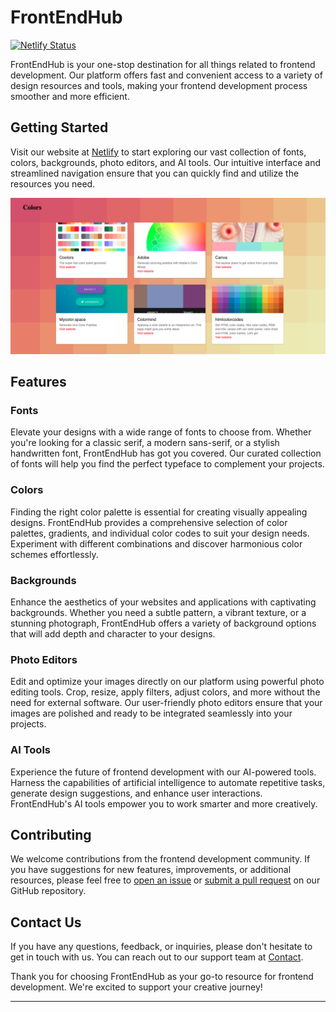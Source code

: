 # FrontEndHub
[![Netlify Status](https://api.netlify.com/api/v1/badges/6f44523e-f28f-4328-81b5-79219c4e08a8/deploy-status)](https://app.netlify.com/sites/cuppajoy/deploys)

FrontEndHub is your one-stop destination for all things related to frontend development. Our platform offers fast and convenient access to a variety of design resources and tools, making your frontend development process smoother and more efficient.

## Getting Started

Visit our website at [Netlify](https://shiny-semolina-7d95a0.netlify.app) to start exploring our vast collection of fonts, colors, backgrounds, photo editors, and AI tools. Our intuitive interface and streamlined navigation ensure that you can quickly find and utilize the resources you need.


<img src="https://github.com/gines18/FrontEndHub/blob/master/public/Screenshot%202023-08-11%20at%2017.19.24.png?raw=true"/>

## Features

### Fonts

Elevate your designs with a wide range of fonts to choose from. Whether you're looking for a classic serif, a modern sans-serif, or a stylish handwritten font, FrontEndHub has got you covered. Our curated collection of fonts will help you find the perfect typeface to complement your projects.

### Colors

Finding the right color palette is essential for creating visually appealing designs. FrontEndHub provides a comprehensive selection of color palettes, gradients, and individual color codes to suit your design needs. Experiment with different combinations and discover harmonious color schemes effortlessly.

### Backgrounds

Enhance the aesthetics of your websites and applications with captivating backgrounds. Whether you need a subtle pattern, a vibrant texture, or a stunning photograph, FrontEndHub offers a variety of background options that will add depth and character to your designs.

### Photo Editors

Edit and optimize your images directly on our platform using powerful photo editing tools. Crop, resize, apply filters, adjust colors, and more without the need for external software. Our user-friendly photo editors ensure that your images are polished and ready to be integrated seamlessly into your projects.

### AI Tools

Experience the future of frontend development with our AI-powered tools. Harness the capabilities of artificial intelligence to automate repetitive tasks, generate design suggestions, and enhance user interactions. FrontEndHub's AI tools empower you to work smarter and more creatively.

## Contributing

We welcome contributions from the frontend development community. If you have suggestions for new features, improvements, or additional resources, please feel free to [open an issue](https://github.com/gines18/FrontEndHub/issues) or [submit a pull request](https://github.com/gines18/FrontEndHub/pulls) on our GitHub repository.

## Contact Us

If you have any questions, feedback, or inquiries, please don't hesitate to get in touch with us. You can reach out to our support team at [Contact](ruczkowski.m@gmail.com).

Thank you for choosing FrontEndHub as your go-to resource for frontend development. We're excited to support your creative journey!

---
